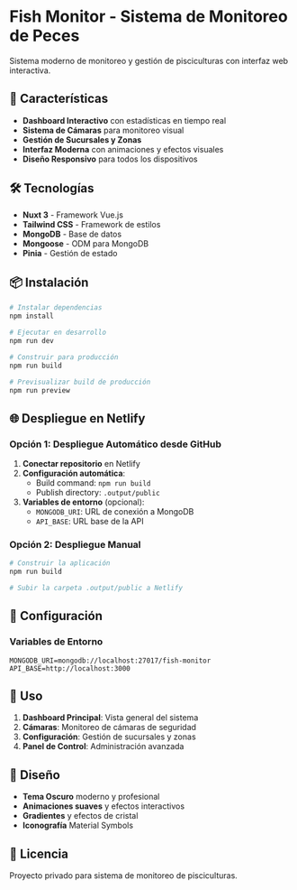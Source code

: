 # Fish Monitor - Sistema de Monitoreo de Peces

Sistema moderno de monitoreo y gestión de pisciculturas con interfaz web interactiva.

## 🚀 Características

- **Dashboard Interactivo** con estadísticas en tiempo real
- **Sistema de Cámaras** para monitoreo visual
- **Gestión de Sucursales y Zonas**
- **Interfaz Moderna** con animaciones y efectos visuales
- **Diseño Responsivo** para todos los dispositivos

## 🛠️ Tecnologías

- **Nuxt 3** - Framework Vue.js
- **Tailwind CSS** - Framework de estilos
- **MongoDB** - Base de datos
- **Mongoose** - ODM para MongoDB
- **Pinia** - Gestión de estado

## 📦 Instalación

```bash
# Instalar dependencias
npm install

# Ejecutar en desarrollo
npm run dev

# Construir para producción
npm run build

# Previsualizar build de producción
npm run preview
```

## 🌐 Despliegue en Netlify

### Opción 1: Despliegue Automático desde GitHub

1. **Conectar repositorio** en Netlify
2. **Configuración automática**:
   - Build command: `npm run build`
   - Publish directory: `.output/public`
3. **Variables de entorno** (opcional):
   - `MONGODB_URI`: URL de conexión a MongoDB
   - `API_BASE`: URL base de la API

### Opción 2: Despliegue Manual

```bash
# Construir la aplicación
npm run build

# Subir la carpeta .output/public a Netlify
```

## 🔧 Configuración

### Variables de Entorno

```env
MONGODB_URI=mongodb://localhost:27017/fish-monitor
API_BASE=http://localhost:3000
```

## 📱 Uso

1. **Dashboard Principal**: Vista general del sistema
2. **Cámaras**: Monitoreo de cámaras de seguridad
3. **Configuración**: Gestión de sucursales y zonas
4. **Panel de Control**: Administración avanzada

## 🎨 Diseño

- **Tema Oscuro** moderno y profesional
- **Animaciones suaves** y efectos interactivos
- **Gradientes** y efectos de cristal
- **Iconografía** Material Symbols

## 📄 Licencia

Proyecto privado para sistema de monitoreo de pisciculturas.
